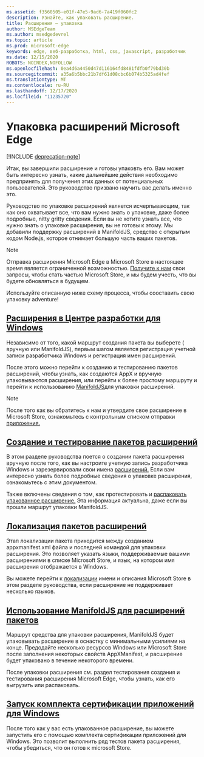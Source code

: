 ```yaml
---
ms.assetid: f3560505-e01f-47e5-9ad6-7a419f060fc2
description: Узнайте, как упаковать расширение.
title: Расширения — упаковка
author: MSEdgeTeam
ms.author: msedgedevrel
ms.topic: article
ms.prod: microsoft-edge
keywords: edge, веб-разработка, html, css, javascript, разработчик
ms.date: 12/15/2020
ROBOTS: NOINDEX,NOFOLLOW
ms.openlocfilehash: 0ea4d6a4450d47d116164fd8481fdfb0f79bd30b
ms.sourcegitcommit: a35a6b5bbc21b7df61d08cbc6b074b5325ad4fef
ms.translationtype: MT
ms.contentlocale: ru-RU
ms.lasthandoff: 12/17/2020
ms.locfileid: "11235720"
---
```

# Упаковка расширений Microsoft Edge  

[!INCLUDE [deprecation-note](../includes/deprecation-note.md)]  

Итак, вы завершили расширение и готовы упаковть его. Вам может быть интересно узнать, какие дальнейшие действия необходимо предпринять для получения этих данных от потенциальных пользователей. Это руководство призвано научить вас делать именно это.

Руководство по упаковке расширений является исчерпывающим, так как оно охватывает все, что вам нужно знать о упаковке, даже более подробные, nitty gritty сведения. Если вы не хотите узнать все, что нужно знать о упаковке расширения, вы не готовы к этому. Мы добавили поддержку расширений в ManifoldJS, средство с открытым кодом Node.js, которое отнимает большую часть ваших пакетов.

> [!NOTE]
> Отправка расширения Microsoft Edge в Microsoft Store в настоящее время является ограниченной возможностью. [Получите к нам](https://aka.ms/extension-request) свои запросы, чтобы стать частью Microsoft Store, и мы будем учесть, что вы будете обновляться в будущем.


Используйте описанную ниже схему процесса, чтобы сооставить свою упаковку adventure!


## [Расширения в Центре разработки для Windows](./packaging/extensions-in-the-windows-dev-center.md)

Независимо от того, какой маршрут создания пакета вы выберете ( вручную или ManifoldJS), первым шагом является регистрация учетной записи разработчика Windows и регистрация имен расширений.

После этого можно перейти к созданию [](./packaging/creating-and-testing-extension-packages.md) и тестированию пакетов расширений, чтобы узнать, как создаются AppX и вручную упаковываются расширения, или перейти к более простому маршруту и перейти к использованию [ManifoldJS](./packaging/using-ManifoldJS-to-package-extensions.md)для упаковки расширений.

> [!NOTE]
> После того как вы обратитесь к нам и утвердите свое расширение в Microsoft Store, ознакомьтесь с контрольным списком отправки [приложения.](https://docs.microsoft.com/windows/uwp/publish/app-submissions)


## [Создание и тестирование пакетов расширений](./packaging/creating-and-testing-extension-packages.md)

В этом разделе руководства поется о создании пакета расширения вручную после того, как вы настроите учетную запись разработчика Windows и зарезервировали свои имена [расширений.](./packaging/extensions-in-the-windows-Dev-Center.md) Если вам интересно узнать более подробные сведения о упаковке расширения, ознакомьтесь с этим документом.

Также включены сведения о том, как протестировать и [распаковать упакованное расширение.](./packaging/creating-and-testing-extension-packages.md#testing-an-appx-package) Эта информация актуальна, даже если вы прошли маршрут упаковки ManifoldJS.

## [Локализация пакетов расширений](./packaging/localizing-extension-packages.md)
Этап локализации пакета приходится между созданием appxmanifest.xml файла и последней командой для упаковки расширения.
Это позволяет указать языки, поддерживаемые вашими расширениями в списке Microsoft Store, и язык, на котором имя расширения отображается в Windows.

Вы можете перейти к [локализации](./packaging/localizing-extension-packages.md#localizing-name-and-description-in-the-microsoft-store) имени и описания Microsoft Store в этом разделе руководства, если расширение не поддерживает несколько языков.

## [Использование ManifoldJS для расширений пакетов](./packaging/using-ManifoldJS-to-package-extensions.md)

Маршрут средства для упаковки расширения, ManifoldJS будет упаковывать расширение в оснастку с минимальными усилиями на конце. Предодайте несколько ресурсов Windows или Microsoft Store после заполнения некоторых свойств AppXManifest, и расширение будет упаковано в течение некоторого времени.

После упаковки расширения см. [](./packaging/creating-and-testing-extension-packages.md#testing-an-appx-package) раздел тестирования создания и тестирования расширения Microsoft Edge, чтобы узнать, как его выгрузить или распаковать.


## [Запуск комплекта сертификации приложений для Windows](./packaging/running-the-windows-app-certification-kit.md)

После того как у вас есть упакованное расширение, вы можете запустить его с помощью комплекта сертификации приложений для Windows. Это позволит выполнить ряд тестов пакета расширения, чтобы убедиться, что он готов к microsoft Store.
